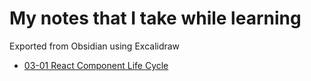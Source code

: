 # My notes that I take while learning 
Exported from Obsidian using Excalidraw

* [03-01 React Component Life Cycle](https://github.com/skochdev/BohdanSkochii-2022/blob/master/Excalidraw/GOIT%2003-01%20React%20Component%20Lifecycle.excalidraw.png)